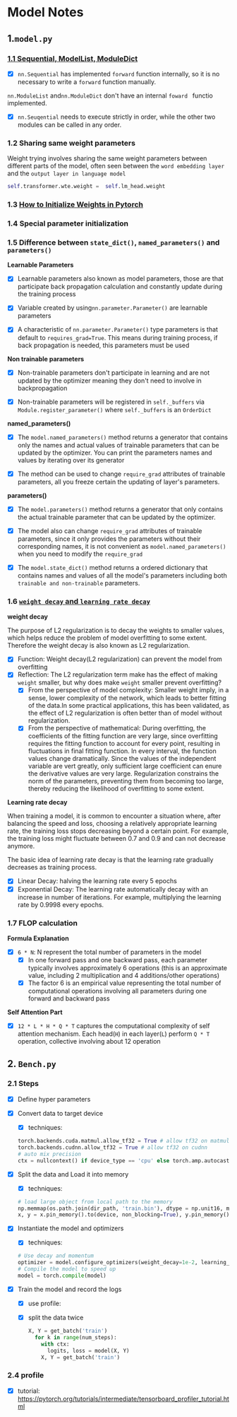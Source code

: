 # Model Notes

## 1.`model.py`

### [1.1 Sequential, ModelList, ModuleDict](https://blog.csdn.net/QLeelq/article/details/115208866)

- [x] `nn.Sequential` has implemented `forward` function internally, so it is no necessary to write a `forward` function manually.

`nn.ModuleList` and`nn.ModuleDict` don't have an internal `foward ` functio implemented.

- [x] `nn.Seuqential` needs to execute strictly in order, while the other two modules can be called in any order.

### 1.2 Sharing same weight parameters

Weight trying involves sharing the same weight parameters between different parts of the model, often seen between the `word embedding layer` and the `output layer in language model`

```python
self.transformer.wte.weight =  self.lm_head.weight
```

### 1.3 [How to Initialize Weights in Pytorch](#https://wandb.ai/wandb_fc/tips/reports/How-to-Initialize-Weights-in-PyTorch--VmlldzoxNjcwOTg1)

<!-- TO be added -->

### 1.4 Special parameter initialization

<!-- TODO: To be added  -->

### 1.5 Difference between `state_dict()`, `named_parameters()` and `parameters()`

**Learnable Parameters**

- [x] Learnable parameters also known as model parameters, those are that participate back propagation calculation and constantly update during the training process
- [x] Variable created by using`nn.parameter.Parameter()` are learnable parameters

- [x] A characteristic of `nn.parameter.Parameter()` type parameters is that default to `requires_grad=True`. This means during training process, if back propagation is needed, this parameters must be used

**Non trainable parameters**

- [x] Non-trainable parameters don't participate in learning and are not updated by the optimizer meaning they don't need to involve in backpropagation

- [x] Non-trainable parameters will be registered in `self._buffers` via `Module.register_parameter()` where `self._buffers` is an `OrderDict`

**named_parameters()**

- [x] The `model.named_parameters()` method returns a generator that contains only the names and actual values of trainable parameters that can be updated by the optimizer. You can print the parameters names and values by iterating over its generator

- [x] The method can be used to change `require_grad` attributes of trainable parameters, all you freeze certain the updating of layer's parameters.

**parameters()**

- [x] The `model.parameters()` method returns a generator that only contains the actual trainable parameter that can be updated by the optimizer.
- [x] The model also can change `require_grad` attributes of trainable parameters, since it only provides the parameters without their corresponding names, it is not convenient as `model.named_parameters()` when you need to modify the `require_grad`

- [x] The `model.state_dict()` method returns a ordered dictionary that contains names and values of all the model's parameters including both `trainable and non-trainable` parameters.

### 1.6 [`weight decay` and `learning rate decay`](https://blog.csdn.net/program_developer/article/details/80867468)

**weight decay**

The purpose of L2 regularization is to decay the weights to smaller values, which helps reduce the problem of model overfitting to some extent.
Therefore the weight decay is also known as L2 regularization.

- [x] Function: Weight decay(L2 regularization) can prevent the model from overfitting
- [x] Reflection: The L2 regularization term make has the effect of making `weight` smaller, but why does make `weight` smaller prevent overfitting?
  - [x] From the perspective of model complexity: Smaller weight imply, in a sense, lower complexity of the network, which leads to better fitting of the data.In some practical applications, this has been validated, as the effect of L2 regularization is often better than of model without regularization.
  - [x] From the perspective of mathematical: During overfitting, the coefficients of the fitting function are very large, since overfitting requires the fitting function to account for every point, resulting in fluctuations in final fitting function. In every interval, the function values change dramatically. Since the values of the independent variable are vert greatly, only sufficient large coefficient can enure the derivative values are very large. Regularization constrains the norm of the parameters, preventing them from becoming too large, thereby reducing the likelihood of overfitting to some extent.

**Learning rate decay**

When training a model, it is common to encounter a situation where, after balancing the speed and loss, choosing a relatively appropriate learning rate, the training loss stops decreasing beyond a certain point. For example, the training loss might fluctuate between 0.7 and 0.9 and can not decrease anymore.

The basic idea of learning rate decay is that the learning rate gradually decreases as training process.

- [x] Linear Decay: halving the learning rate every 5 epochs
- [x] Exponential Decay: The learning rate automatically decay with an increase in number of iterations. For example, multiplying the learning rate by 0.9998 every epochs.

### 1.7 FLOP calculation

**Formula Explanation**

<!-- TODO: Figure out the source of 6 -->

- [x] `6 * N`: N represent the total number of parameters in the model
  - [x] In one forward pass and one backward pass, each parameter typically involves approximately 6 operations (this is an approximate value, including 2 multiplication and 4 additions/other operations)
  - [x] The factor 6 is an empirical value representing the total number of computational operations involving all parameters during one forward and backward pass

**Self Attention Part**

<!-- TODO: Figure out the source of 12 -->

- [x] `12 * L * H * Q * T` captures the computational complexity of self attention mechanism. Each head(`H`) in each layer(`L`) perform `Q * T` operation, collective involving about 12 operation

## 2. `Bench.py`

### 2.1 Steps

- [x] Define hyper parameters
- [x] Convert data to target device
  - [x] techniques:
  ```python
  torch.backends.cuda.matmul.allow_tf32 = True # allow tf32 on matmul
  torch.backends.cudnn.allow_tf32 = True # allow tf32 on cudnn
  # auto mix precision
  ctx = nullcontext() if device_type == 'cpu' else torch.amp.autocast(device_type=device_type, dtype=ptdtype)
  ```
- [x] Split the data and Load it into memory
  - [x] techniques:
  ```python
  # load large object from local path to the memory
  np.memmap(os.path.join(dir_path, 'train.bin'), dtype = np.unit16, mode='r')
  x, y = x.pin_memory().to(device, non_blocking=True), y.pin_memory().to(device, non_blocking=True)
  ```

- [x] Instantiate the model and optimizers
  - [x] techniques:
  ```python
  # Use decay and momentum
  optimizer = model.configure_optimizers(weight_decay=1e-2, learning_rate=1e-4, betas=(0.9, 0.95), device_type=device_type)
  # Compile the model to speed up
  model = torch.compile(model)
  ```

- [x] Train the model and record the logs
  - [x] use profile:
  - [x] split the data twice 
    ```python
    X, Y = get_batch('train')
      for k in range(num_steps):
        with ctx:
          logits, loss = model(X, Y)
        X, Y = get_batch('train')
    ```


### 2.4 profile

- [x] tutorial: https://pytorch.org/tutorials/intermediate/tensorboard_profiler_tutorial.html
